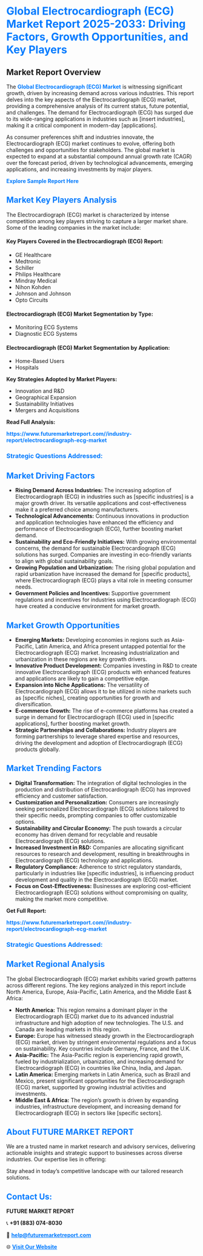 <h1 style="color: #007BFF;">Global Electrocardiograph (ECG) Market Report 2025-2033: Driving Factors, Growth Opportunities, and Key Players</h1>

<section id="overview">
<h2>Market Report Overview</h2>
<p>The <a href="https://www.futuremarketreport.com//industry-report/electrocardiograph-ecg-market" style="color: #007BFF; text-decoration: none;"><strong>Global Electrocardiograph (ECG) Market</strong></a> is witnessing significant growth, driven by increasing demand across various industries. This report delves into the key aspects of the Electrocardiograph (ECG) market, providing a comprehensive analysis of its current status, future potential, and challenges. The demand for Electrocardiograph (ECG) has surged due to its wide-ranging applications in industries such as [insert industries], making it a critical component in modern-day [applications].</p>
<p>As consumer preferences shift and industries innovate, the Electrocardiograph (ECG) market continues to evolve, offering both challenges and opportunities for stakeholders. The global market is expected to expand at a substantial compound annual growth rate (CAGR) over the forecast period, driven by technological advancements, emerging applications, and increasing investments by major players.</p>
</section>

<section id="overview">
<p><a href="https://www.futuremarketreport.com//request-sample/reportId=82699" style="color: #007BFF; text-decoration: none;"><strong>Explore Sample Report Here</strong></a></p>
</section>

<section id="key-players">
<h2 style="color: #007BFF;">Market Key Players Analysis</h2>
<p>The Electrocardiograph (ECG) market is characterized by intense competition among key players striving to capture a larger market share. Some of the leading companies in the market include:</p>
<h4>Key Players Covered in the Electrocardiograph (ECG) Report:</h4>
<ul><li>GE Healthcare</li><li>Medtronic</li><li>Schiller</li><li>Philips Healthcare</li><li>Mindray Medical</li><li>Nihon Kohden</li><li>Johnson and Johnson</li><li>Opto Circuits</li></ul>
<h4>Electrocardiograph (ECG) Market Segmentation by Type:</h4>
<ul><li>Monitoring ECG Systems</li><li>Diagnostic ECG Systems</li></ul>

<h4>Electrocardiograph (ECG) Market Segmentation by Application:</h4>
<ul><li>Home-Based Users</li><li>Hospitals</li></ul>
<p><strong>Key Strategies Adopted by Market Players:</strong></p>
<ul>
<li>Innovation and R&D</li>
<li>Geographical Expansion</li>
<li>Sustainability Initiatives</li>
<li>Mergers and Acquisitions</li>
</ul>
</section>

<section>
<p><strong>Read Full Analysis: </strong></p><a href="https://www.futuremarketreport.com//industry-report/electrocardiograph-ecg-market" style="color: #007BFF; text-decoration: none;"><strong>https://www.futuremarketreport.com//industry-report/electrocardiograph-ecg-market</strong></a>
<h3 style="color: #007BFF;">Strategic Questions Addressed:</h3>
</section>

<section id="driving-factors">
<h2 style="color: #007BFF;">Market Driving Factors</h2>
<ul>
<li><strong>Rising Demand Across Industries:</strong> The increasing adoption of Electrocardiograph (ECG) in industries such as [specific industries] is a major growth driver. Its versatile applications and cost-effectiveness make it a preferred choice among manufacturers.</li>
<li><strong>Technological Advancements:</strong> Continuous innovations in production and application technologies have enhanced the efficiency and performance of Electrocardiograph (ECG), further boosting market demand.</li>
<li><strong>Sustainability and Eco-Friendly Initiatives:</strong> With growing environmental concerns, the demand for sustainable Electrocardiograph (ECG) solutions has surged. Companies are investing in eco-friendly variants to align with global sustainability goals.</li>
<li><strong>Growing Population and Urbanization:</strong> The rising global population and rapid urbanization have increased the demand for [specific products], where Electrocardiograph (ECG) plays a vital role in meeting consumer needs.</li>
<li><strong>Government Policies and Incentives:</strong> Supportive government regulations and incentives for industries using Electrocardiograph (ECG) have created a conducive environment for market growth.</li>
</ul>
</section>

<section id="growth-opportunities">
<h2 style="color: #007BFF;">Market Growth Opportunities</h2>
<ul>
<li><strong>Emerging Markets:</strong> Developing economies in regions such as Asia-Pacific, Latin America, and Africa present untapped potential for the Electrocardiograph (ECG) market. Increasing industrialization and urbanization in these regions are key growth drivers.</li>
<li><strong>Innovative Product Development:</strong> Companies investing in R&D to create innovative Electrocardiograph (ECG) products with enhanced features and applications are likely to gain a competitive edge.</li>
<li><strong>Expansion into Niche Applications:</strong> The versatility of Electrocardiograph (ECG) allows it to be utilized in niche markets such as [specific niches], creating opportunities for growth and diversification.</li>
<li><strong>E-commerce Growth:</strong> The rise of e-commerce platforms has created a surge in demand for Electrocardiograph (ECG) used in [specific applications], further boosting market growth.</li>
<li><strong>Strategic Partnerships and Collaborations:</strong> Industry players are forming partnerships to leverage shared expertise and resources, driving the development and adoption of Electrocardiograph (ECG) products globally.</li>
</ul>
</section>

<section id="trending-factors">
<h2 style="color: #007BFF;">Market Trending Factors</h2>
<ul>
<li><strong>Digital Transformation:</strong> The integration of digital technologies in the production and distribution of Electrocardiograph (ECG) has improved efficiency and customer satisfaction.</li>
<li><strong>Customization and Personalization:</strong> Consumers are increasingly seeking personalized Electrocardiograph (ECG) solutions tailored to their specific needs, prompting companies to offer customizable options.</li>
<li><strong>Sustainability and Circular Economy:</strong> The push towards a circular economy has driven demand for recyclable and reusable Electrocardiograph (ECG) solutions.</li>
<li><strong>Increased Investment in R&D:</strong> Companies are allocating significant resources to research and development, resulting in breakthroughs in Electrocardiograph (ECG) technology and applications.</li>
<li><strong>Regulatory Compliance:</strong> Adherence to strict regulatory standards, particularly in industries like [specific industries], is influencing product development and quality in the Electrocardiograph (ECG) market.</li>
<li><strong>Focus on Cost-Effectiveness:</strong> Businesses are exploring cost-efficient Electrocardiograph (ECG) solutions without compromising on quality, making the market more competitive.</li>
</ul>
</section>

<section>
<p><strong>Get Full Report: </strong></p><a href="https://www.futuremarketreport.com//industry-report/electrocardiograph-ecg-market" style="color: #007BFF; text-decoration: none;"><strong>https://www.futuremarketreport.com//industry-report/electrocardiograph-ecg-market</strong></a>
<h3 style="color: #007BFF;">Strategic Questions Addressed:</h3>
</section>


<section id="regional-analysis">
<h2 style="color: #007BFF;">Market Regional Analysis</h2>
<p>The global Electrocardiograph (ECG) market exhibits varied growth patterns across different regions. The key regions analyzed in this report include North America, Europe, Asia-Pacific, Latin America, and the Middle East & Africa:</p>
<ul>
<li><strong>North America:</strong> This region remains a dominant player in the Electrocardiograph (ECG) market due to its advanced industrial infrastructure and high adoption of new technologies. The U.S. and Canada are leading markets in this region.</li>
<li><strong>Europe:</strong> Europe has witnessed steady growth in the Electrocardiograph (ECG) market, driven by stringent environmental regulations and a focus on sustainability. Key countries include Germany, France, and the U.K.</li>
<li><strong>Asia-Pacific:</strong> The Asia-Pacific region is experiencing rapid growth, fueled by industrialization, urbanization, and increasing demand for Electrocardiograph (ECG) in countries like China, India, and Japan.</li>
<li><strong>Latin America:</strong> Emerging markets in Latin America, such as Brazil and Mexico, present significant opportunities for the Electrocardiograph (ECG) market, supported by growing industrial activities and investments.</li>
<li><strong>Middle East & Africa:</strong> The region’s growth is driven by expanding industries, infrastructure development, and increasing demand for Electrocardiograph (ECG) in sectors like [specific sectors].</li>
</ul>
</section>

<footer>
<h2 style="color: #007BFF;">About FUTURE MARKET REPORT</h2>
<p>We are a trusted name in market research and advisory services, delivering actionable insights and strategic support to businesses across diverse industries. Our expertise lies in offering:</p>

<p>Stay ahead in today’s competitive landscape with our tailored research solutions.</p>

<h2 style="color: #007BFF;">Contact Us:</h2>
<p><strong>FUTURE MARKET REPORT</strong></p>
<p>📞 <strong>+91 (883) 074-8030</strong></p>
<p>📧 <strong><a href="mailto:help@futuremarketreport.com" style="color: #007BFF;">help@futuremarketreport.com</a></strong></p>
<p>🌐 <strong><a href="https://www.futuremarketreport.com/" style="color: #007BFF;">Visit Our Website</a></strong></p>
</footer>